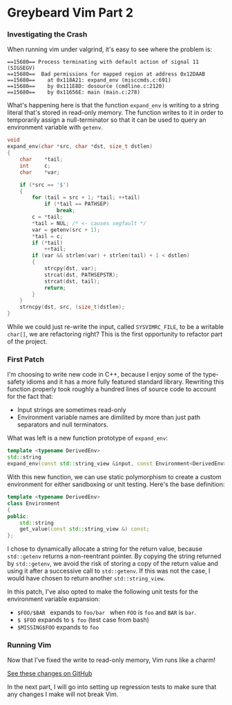 Greybeard Vim Part 2
====================

### Investigating the Crash

When running vim under valgrind, it's easy to see where the problem is:

```
==15680== Process terminating with default action of signal 11 (SIGSEGV)
==15680==  Bad permissions for mapped region at address 0x12DAAB
==15680==    at 0x118A21: expand_env (misccmds.c:691)
==15680==    by 0x111E8D: dosource (cmdline.c:2120)
==15680==    by 0x11656E: main (main.c:278)
```

What's happening here is that the function `expand_env` is writing to a string
literal that's stored in read-only memory. The function writes to it in order
to temporarily assign a null-terminator so that it can be used to query an environment
variable with `getenv`.

```c
void
expand_env(char *src, char *dst, size_t dstlen)    
{
    char    *tail;
    int     c;
    char    *var;

    if (*src == '$')
    {
        for (tail = src + 1; *tail; ++tail)
            if (*tail == PATHSEP)
                break;
        c = *tail;
        *tail = NUL; /* <- causes segfault */
        var = getenv(src + 1);
        *tail = c;
        if (*tail)
            ++tail;
        if (var && strlen(var) + strlen(tail) + 1 < dstlen)
        {
            strcpy(dst, var);
            strcat(dst, PATHSEPSTR);
            strcat(dst, tail);
            return;
        }
    }
    strncpy(dst, src, (size_t)dstlen);
}

```

While we could just re-write the input, called `SYSVIMRC_FILE`,
to be a writable `char[]`, we are refactoring right? This is the first opportunity to
refactor part of the project.

### First Patch

I'm choosing to write new code in C++, because I enjoy some of the type-safety idioms
and it has a more fully featured standard library. Rewriting this function properly took
roughly a hundred lines of source code to account for the fact that:

 - Input strings are sometimes read-only
 - Environment variable names are dimilited by more than just path separators and null terminators.

What was left is a new function prototype of `expand_env`:

```cxx
template <typename DerivedEnv>
std::string
expand_env(const std::string_view &input, const Environment<DerivedEnv> &env);
```

With this new function, we can use static polymorphism to create a custom environment
for either sandboxing or unit testing. Here's the base definition:

```cxx
template <typename DerivedEnv>
class Environment
{
public:
    std::string
    get_value(const std::string_view &) const;
};
```

I chose to dynamically allocate a string for the return value, because `std::getenv` returns
a non-reentrant pointer. By copying the string returned by `std::getenv`, we avoid the risk of
storing a copy of the return value and using it after a successive call to `std::getenv`. If this
was not the case, I would have chosen to return another `std::string_view`.

In this patch, I've also opted to make the following unit tests for the environment variable expansion:

 - `$FOO/$BAR ` expands to `foo/bar ` when `FOO` is `foo` and `BAR` is `bar`.
 - `$ $FOO` expands to `$ foo` (test case from bash)
 - `$MISSING$FOO` expands to `foo`

### Running Vim

Now that I've fixed the write to read-only memory, Vim runs like a charm!

[See these changes on GitHub](https://github.com/tay10r/greybeard-vim/tree/2801b4a72e0c205ceb8b2f5ac0e36507645fd8fb)

In the next part, I will go into setting up regression tests to make sure that
any changes I make will not break Vim.
